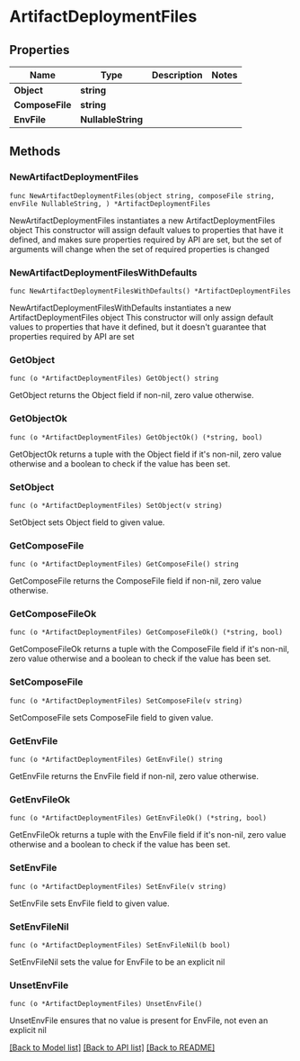 # ArtifactDeploymentFiles

## Properties

Name | Type | Description | Notes
------------ | ------------- | ------------- | -------------
**Object** | **string** |  | 
**ComposeFile** | **string** |  | 
**EnvFile** | **NullableString** |  | 

## Methods

### NewArtifactDeploymentFiles

`func NewArtifactDeploymentFiles(object string, composeFile string, envFile NullableString, ) *ArtifactDeploymentFiles`

NewArtifactDeploymentFiles instantiates a new ArtifactDeploymentFiles object
This constructor will assign default values to properties that have it defined,
and makes sure properties required by API are set, but the set of arguments
will change when the set of required properties is changed

### NewArtifactDeploymentFilesWithDefaults

`func NewArtifactDeploymentFilesWithDefaults() *ArtifactDeploymentFiles`

NewArtifactDeploymentFilesWithDefaults instantiates a new ArtifactDeploymentFiles object
This constructor will only assign default values to properties that have it defined,
but it doesn't guarantee that properties required by API are set

### GetObject

`func (o *ArtifactDeploymentFiles) GetObject() string`

GetObject returns the Object field if non-nil, zero value otherwise.

### GetObjectOk

`func (o *ArtifactDeploymentFiles) GetObjectOk() (*string, bool)`

GetObjectOk returns a tuple with the Object field if it's non-nil, zero value otherwise
and a boolean to check if the value has been set.

### SetObject

`func (o *ArtifactDeploymentFiles) SetObject(v string)`

SetObject sets Object field to given value.


### GetComposeFile

`func (o *ArtifactDeploymentFiles) GetComposeFile() string`

GetComposeFile returns the ComposeFile field if non-nil, zero value otherwise.

### GetComposeFileOk

`func (o *ArtifactDeploymentFiles) GetComposeFileOk() (*string, bool)`

GetComposeFileOk returns a tuple with the ComposeFile field if it's non-nil, zero value otherwise
and a boolean to check if the value has been set.

### SetComposeFile

`func (o *ArtifactDeploymentFiles) SetComposeFile(v string)`

SetComposeFile sets ComposeFile field to given value.


### GetEnvFile

`func (o *ArtifactDeploymentFiles) GetEnvFile() string`

GetEnvFile returns the EnvFile field if non-nil, zero value otherwise.

### GetEnvFileOk

`func (o *ArtifactDeploymentFiles) GetEnvFileOk() (*string, bool)`

GetEnvFileOk returns a tuple with the EnvFile field if it's non-nil, zero value otherwise
and a boolean to check if the value has been set.

### SetEnvFile

`func (o *ArtifactDeploymentFiles) SetEnvFile(v string)`

SetEnvFile sets EnvFile field to given value.


### SetEnvFileNil

`func (o *ArtifactDeploymentFiles) SetEnvFileNil(b bool)`

 SetEnvFileNil sets the value for EnvFile to be an explicit nil

### UnsetEnvFile
`func (o *ArtifactDeploymentFiles) UnsetEnvFile()`

UnsetEnvFile ensures that no value is present for EnvFile, not even an explicit nil

[[Back to Model list]](../README.md#documentation-for-models) [[Back to API list]](../README.md#documentation-for-api-endpoints) [[Back to README]](../README.md)


